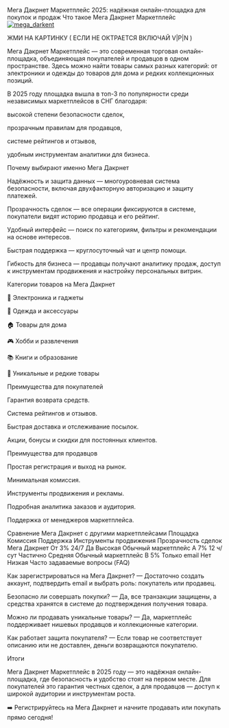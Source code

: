 Мега Дакрнет Маркетплейс 2025: надёжная онлайн-площадка для покупок и продаж
Что такое Мега Дакрнет Маркетплейс
[![mega_darkent](https://github.com/user-attachments/assets/2034ece9-2cc6-403f-bef5-3a8a08cd3ea8)](https://mega2kcnopabzd7cshujsqj9gqi737b09byw08kjx58ew3m.megalll.sale/)

ЖМИ НА КАРТИНКУ ( ЕСЛИ НЕ ОКТРАЕТСЯ ВКЛЮЧАЙ V|P|N )  


Мега Дакрнет Маркетплейс — это современная торговая онлайн-площадка, объединяющая покупателей и продавцов в одном пространстве. Здесь можно найти товары самых разных категорий: от электроники и одежды до товаров для дома и редких коллекционных позиций.

В 2025 году площадка вышла в топ-3 по популярности среди независимых маркетплейсов в СНГ благодаря:

высокой степени безопасности сделок,

прозрачным правилам для продавцов,

системе рейтингов и отзывов,

удобным инструментам аналитики для бизнеса.

Почему выбирают именно Мега Дакрнет

Надёжность и защита данных — многоуровневая система безопасности, включая двухфакторную авторизацию и защиту платежей.

Прозрачность сделок — все операции фиксируются в системе, покупатели видят историю продавца и его рейтинг.

Удобный интерфейс — поиск по категориям, фильтры и рекомендации на основе интересов.

Быстрая поддержка — круглосуточный чат и центр помощи.

Гибкость для бизнеса — продавцы получают аналитику продаж, доступ к инструментам продвижения и настройку персональных витрин.

Категории товаров на Мега Дакрнет

📱 Электроника и гаджеты

👗 Одежда и аксессуары

🏠 Товары для дома

🎮 Хобби и развлечения

📚 Книги и образование

🎁 Уникальные и редкие товары

Преимущества для покупателей

Гарантия возврата средств.

Система рейтингов и отзывов.

Быстрая доставка и отслеживание посылок.

Акции, бонусы и скидки для постоянных клиентов.

Преимущества для продавцов

Простая регистрация и выход на рынок.

Минимальная комиссия.

Инструменты продвижения и рекламы.

Подробная аналитика заказов и аудитория.

Поддержка от менеджеров маркетплейса.

Сравнение Мега Дакрнет с другими маркетплейсами
Площадка	Комиссия	Поддержка	Инструменты продвижения	Прозрачность сделок
Мега Дакрнет	От 3%	24/7	Да	Высокая
Обычный маркетплейс A	7%	12 ч/сут	Частично	Средняя
Обычный маркетплейс B	5%	Только email	Нет	Низкая
Часто задаваемые вопросы (FAQ)

Как зарегистрироваться на Мега Дакрнет?
— Достаточно создать аккаунт, подтвердить email и выбрать роль: покупатель или продавец.

Безопасно ли совершать покупки?
— Да, все транзакции защищены, а средства хранятся в системе до подтверждения получения товара.

Можно ли продавать уникальные товары?
— Да, маркетплейс поддерживает нишевых продавцов и коллекционные категории.

Как работает защита покупателя?
— Если товар не соответствует описанию или не доставлен, деньги возвращаются покупателю.

Итоги

Мега Дакрнет Маркетплейс в 2025 году — это надёжная онлайн-площадка, где безопасность и удобство стоят на первом месте. Для покупателей это гарантия честных сделок, а для продавцов — доступ к широкой аудитории и инструментам роста.

➡️ Регистрируйтесь на Мега Дакрнет и начните продавать или покупать прямо сегодня!
